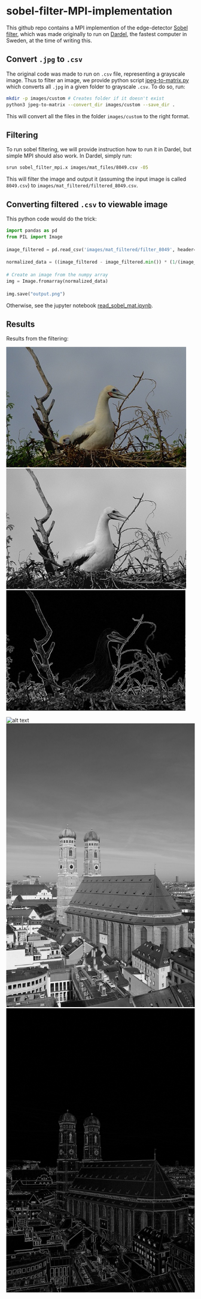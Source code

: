 # sobel-filter-MPI-implementation

This github repo contains a MPI implemention of the edge-detector [Sobel filter](https://en.wikipedia.org/wiki/Sobel_operator), which was made originally to run on [Dardel](https://www.pdc.kth.se/hpc-services/computing-systems/about-the-dardel-hpc-system-1.1053338), the fastest computer in Sweden, at the time of writing this.

## Convert `.jpg` to `.csv`

The original code was made to run on `.csv` file, representing a grayscale image. Thus to filter an image, we provide python script [jpeg-to-matrix.py](https://github.com/antongorillam/sobel-filter-MPI-implementation/blob/master/jpeg-to-matrix.py) which converts all `.jpg` in a given folder to grayscale `.csv`. To do so, run:

``` bash
mkdir -p images/custom # Creates folder if it doesn't exist
python3 jpeg-to-matrix --convert_dir images/custom --save_dir .
```

This will convert all the files in the folder `images/custom` to the right format.

## Filtering

To run sobel filtering, we will provide instruction how to run it in Dardel, but simple MPI should also work. In Dardel, simply run:

``` bash
srun sobel_filter_mpi.x images/mat_files/8049.csv -05
```

This will filter the image and output it (assuming the input image is called `8049.csv`) to `images/mat_filtered/filtered_8049.csv`.

## Converting filtered `.csv` to viewable image

This python code would do the trick:

``` python
import pandas as pd
from PIL import Image

image_filtered = pd.read_csv('images/mat_filtered/filter_8049', header=None).values

normalized_data = ((image_filtered - image_filtered.min()) * (1/(image_filtered.max() - image_filtered.min()) * 255)).astype('uint8')

# Create an image from the numpy array
img = Image.fromarray(normalized_data)

img.save("output.png")
```

Otherwise, see the jupyter notebook [read_sobel_mat.ipynb](https://github.com/antongorillam/sobel-filter-MPI-implementation/blob/master/read_sobel_mat.ipynb).

## Results

Results from the filtering:

![alt text](images/train/8049.jpg) ![alt text](images/filtered/8049_gray.png) ![alt text](images/filtered/8049_filtered.png)

![alt text](images/custom/index.jpeg) ![alt text](images/filtered/image_gray.png) ![alt text](images/filtered/index_filtered.png)